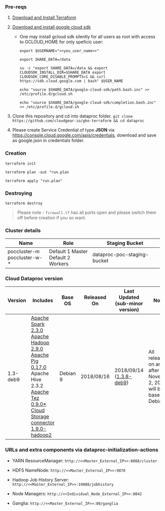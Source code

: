 ### Pre-reqs
1. [Download and Install Terraform](https://www.terraform.io/downloads.html)
2. [Download and install google cloud sdk](https://cloud.google.com/sdk/docs/downloads-interactive)
    * One may install gcloud sdk silently for all users as root with access to GCLOUD_HOME for only speficic user:

       `export $USERNAME="<<you_user_name>>"`

       `export SHARE_DATA=/data`

       `su -c "export SHARE_DATA=/data && export CLOUDSDK_INSTALL_DIR=$SHARE_DATA export CLOUDSDK_CORE_DISABLE_PROMPTS=1 && curl https://sdk.cloud.google.com | bash" $USER_NAME`

       `echo "source $SHARE_DATA/google-cloud-sdk/path.bash.inc" >> /etc/profile.d/gcloud.sh`

       `echo "source $SHARE_DATA/google-cloud-sdk/completion.bash.inc" >> /etc/profile.d/gcloud.sh`

3. Clone this repository and cd into dataproc folder. `git clone https://github.com/cloudgear-io/gke-terraform && cd dataproc`
4. Please create Service Credential of type **JSON** via https://console.cloud.google.com/apis/credentials, download and save as google.json in credentials folder.

### Creation
`terraform init`

`terraform plan -out "run.plan`

`terraform apply "run.plan"`

### Destroying
`terraform destroy`

>Please note - `firewall.tf` has all ports open and please switch them off before creation if you so want.

### Cluster details

Name | Role | Staging Bucket
--- | --- | ---
poccluster-m<br />poccluster-w-*| Default 1 Master <br />Default 2 Workers| dataproc-poc-staging-bucket

### Cloud Dataproc version
Version | Includes | Base OS | Released On | Last Updated (sub-minor version) | Notes
--- | --- | --- | --- |--- |---
1.3-deb9 | [Apache Spark 2.3.0](https://spark.apache.org/docs/2.3.0/)<br />[Apache Hadoop 2.9.0](https://hadoop.apache.org/docs/r2.9.0/index.html)<br />[Apache Pig 0.17.0](https://pig.apache.org/docs/r0.17.0/)<br />Apache Hive 2.3.2<br />[Apache Tez 0.9.0*](https://tez.apache.org/releases/apache-tez-0-9-0.html)<br />[Cloud Storage connector 1.9.0-hadoop2](https://github.com/GoogleCloudPlatform/bigdata-interop/releases/tag/v1.9.0) | Debian 9 | 2018/08/16 | 2018/09/14<br />([1.3.8-deb9](https://cloud.google.com/dataproc/docs/release-notes#september_14_2018)) | All releases on and after November 2, 2018 will be based on Debian 9.

### URLs and extra components via dataproc-initialization-actions
* YARN ResourceManager: `http://<<Master_External_IP>>:8088/cluster`

* HDFS NameNode: `http://<<Master_External_IP>>:9870`

* Hadoop Job History Server: `http://<<Master_External_IP>>:19888/jobhistory`

* Node Managers: `http://<<Individual_Node_External_IP>>:8042`

* Ganglia: `http://<<Master_External_IP>>:80/ganglia`